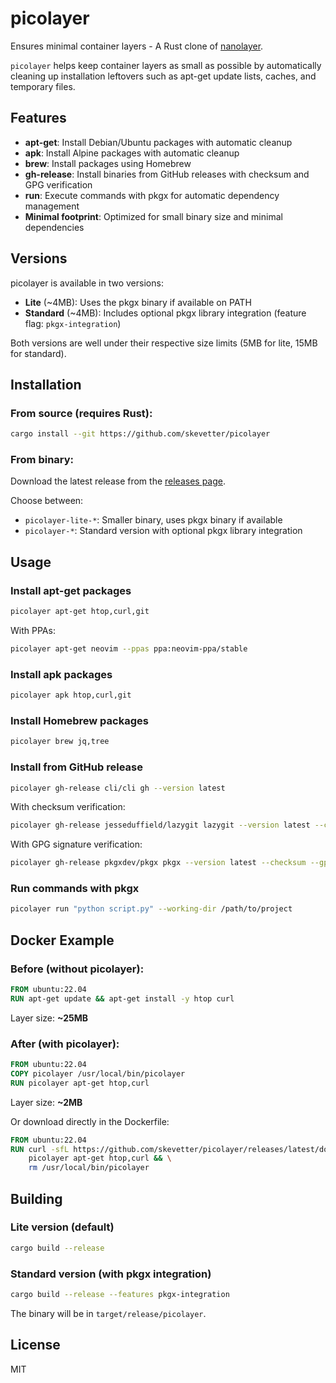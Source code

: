 # picolayer

Ensures minimal container layers - A Rust clone of [nanolayer](https://github.com/devcontainers-extra/nanolayer).

`picolayer` helps keep container layers as small as possible by automatically cleaning up installation leftovers such as apt-get update lists, caches, and temporary files.

## Features

- **apt-get**: Install Debian/Ubuntu packages with automatic cleanup
- **apk**: Install Alpine packages with automatic cleanup
- **brew**: Install packages using Homebrew
- **gh-release**: Install binaries from GitHub releases with checksum and GPG verification
- **run**: Execute commands with pkgx for automatic dependency management
- **Minimal footprint**: Optimized for small binary size and minimal dependencies

## Versions

picolayer is available in two versions:

- **Lite** (~4MB): Uses the pkgx binary if available on PATH
- **Standard** (~4MB): Includes optional pkgx library integration (feature flag: `pkgx-integration`)

Both versions are well under their respective size limits (5MB for lite, 15MB for standard).

## Installation

### From source (requires Rust):

```bash
cargo install --git https://github.com/skevetter/picolayer
```

### From binary:

Download the latest release from the [releases page](https://github.com/skevetter/picolayer/releases).

Choose between:
- `picolayer-lite-*`: Smaller binary, uses pkgx binary if available
- `picolayer-*`: Standard version with optional pkgx library integration

## Usage

### Install apt-get packages

```bash
picolayer apt-get htop,curl,git
```

With PPAs:

```bash
picolayer apt-get neovim --ppas ppa:neovim-ppa/stable
```

### Install apk packages

```bash
picolayer apk htop,curl,git
```

### Install Homebrew packages

```bash
picolayer brew jq,tree
```

### Install from GitHub release

```bash
picolayer gh-release cli/cli gh --version latest
```

With checksum verification:

```bash
picolayer gh-release jesseduffield/lazygit lazygit --version latest --checksum
```

With GPG signature verification:

```bash
picolayer gh-release pkgxdev/pkgx pkgx --version latest --checksum --gpg-key /path/to/public-key.asc
```

### Run commands with pkgx

```bash
picolayer run "python script.py" --working-dir /path/to/project
```

## Docker Example

### Before (without picolayer):

```dockerfile
FROM ubuntu:22.04
RUN apt-get update && apt-get install -y htop curl
```

Layer size: **~25MB**

### After (with picolayer):

```dockerfile
FROM ubuntu:22.04
COPY picolayer /usr/local/bin/picolayer
RUN picolayer apt-get htop,curl
```

Layer size: **~2MB**

Or download directly in the Dockerfile:

```dockerfile
FROM ubuntu:22.04
RUN curl -sfL https://github.com/skevetter/picolayer/releases/latest/download/picolayer-x86_64-unknown-linux-gnu.tar.gz | tar xz -C /usr/local/bin && \
    picolayer apt-get htop,curl && \
    rm /usr/local/bin/picolayer
```

## Building

### Lite version (default)

```bash
cargo build --release
```

### Standard version (with pkgx integration)

```bash
cargo build --release --features pkgx-integration
```

The binary will be in `target/release/picolayer`.

## License

MIT
